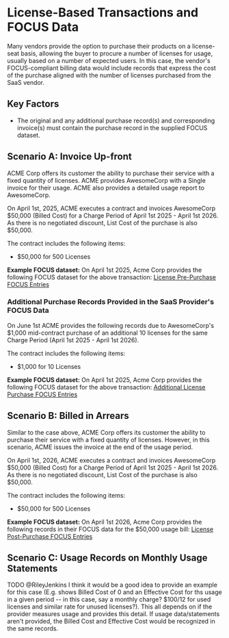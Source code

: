 # License-Based Transactions and FOCUS Data

Many vendors provide the option to purchase their products on a license-seat basis, allowing the buyer to procure a number of licenses for usage, usually based on a number of expected users. In this case, the vendor's FOCUS-compliant billing data would include records that express the cost of the purchase aligned with the number of licenses purchased from the SaaS vendor.

## Key Factors

* The original and any additional purchase record(s) and corresponding invoice(s) must contain the purchase record in the supplied FOCUS dataset.

## Scenario A: Invoice Up-front

ACME Corp offers its customer the ability to purchase their service with a fixed quantity of licenses. ACME provides AwesomeCorp with a Single invoice for their usage. ACME also provides a detailed usage report to AwesomeCorp.

On April 1st, 2025, ACME executes a contract and invoices AwesomeCorp $50,000 (Billed Cost) for a Charge Period of April 1st 2025 - April 1st 2026. As there is no negotiated discount, List Cost of the purchase is also $50,000.

The contract includes the following items:

* $50,000 for 500 Licenses

**Example FOCUS dataset:** On April 1st 2025, Acme Corp provides the following FOCUS dataset for the above transaction: [License Pre-Purchase FOCUS Entries](https://docs.google.com/spreadsheets/d/1kQTDK3Sk9BnNcn6Ovyaa37T1aMaXfHaDahsuk1Notn4/edit?gid=694253803#gid=694253803)

### Additional Purchase Records Provided in the SaaS Provider's FOCUS Data

On June 1st ACME provides the following records due to AwesomeCorp's $1,000 mid-contract purchase of an additional 10 licenses for the same Charge Period (April 1st 2025 - April 1st 2026).

The contract includes the following items:

* $1,000 for 10 Licenses

**Example FOCUS dataset:** On April 1st 2025, Acme Corp provides the following FOCUS dataset for the above transaction: [Additional License Purchase FOCUS Entries](https://docs.google.com/spreadsheets/d/1kQTDK3Sk9BnNcn6Ovyaa37T1aMaXfHaDahsuk1Notn4/edit?gid=694253803#gid=694253803)

## Scenario B: Billed in Arrears

Similar to the case above, ACME Corp offers its customer the ability to purchase their service with a fixed quantity of licenses. However, in this scenario, ACME issues the invoice at the end of the usage period.

On April 1st, 2026, ACME executes a contract and invoices AwesomeCorp $50,000 (Billed Cost) for a Charge Period of April 1st 2025 - April 1st 2026. As there is no negotiated discount, List Cost of the purchase is also $50,000.

The contract includes the following items:

* $50,000 for 500 Licenses

**Example FOCUS dataset:** On April 1st 2026, Acme Corp provides the following records in their FOCUS data for the $50,000 usage bill: [License Post-Purchase FOCUS Entries](https://docs.google.com/spreadsheets/d/1kQTDK3Sk9BnNcn6Ovyaa37T1aMaXfHaDahsuk1Notn4/edit?gid=694253803#gid=694253803)

## Scenario C: Usage Records on Monthly Usage Statements

TODO @RileyJenkins I think it would be a good idea to provide an example for this case (E.g. shows Billed Cost of 0 and an Effective Cost for ths usage in a given period -- in this case, say a monthly charge? $100/12 for used licenses and similar rate for unused licenses?). This all depends on if the provider measures usage and provides this detail. If usage data/statements aren't provided, the Billed Cost and Effective Cost would be recognized in the same records.
